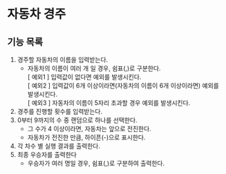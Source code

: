 # 자동차 경주

## 기능 목록
1. 경주할 자동차의 이름을 입력받는다.  
    - 자동차의 이름이 여러 개 일 경우, 쉼표(,)로 구분한다.   
   [ 예외1 ] 입력값이 없다면 예외를 발생시킨다.   
   [ 예외2 ] 입력값이 6개 이상이라면(자동차의 이름이 6개 이상이라면) 예외를 발생시킨다.  
   [ 예외3 ] 자동차의 이름이 5자리 초과할 경우 예외를 발생시킨다.
2. 경주를 진행할 횟수를 입력받는다.   
3. 0부터 9까지의 수 중 랜덤으로 하나를 선택한다.   
   - 그 수가 4 이상이라면, 자동차는 앞으로 전진한다.   
   - 자동차가 전진한 만큼, 하이픈(-)으로 표시한다.   
4. 각 차수 별 실행 결과를 출력한다.
5. 최종 우승자를 출력한다
   - 우승자가 여러 명일 경우, 쉼표(,)로 구분하여 출력한다.

